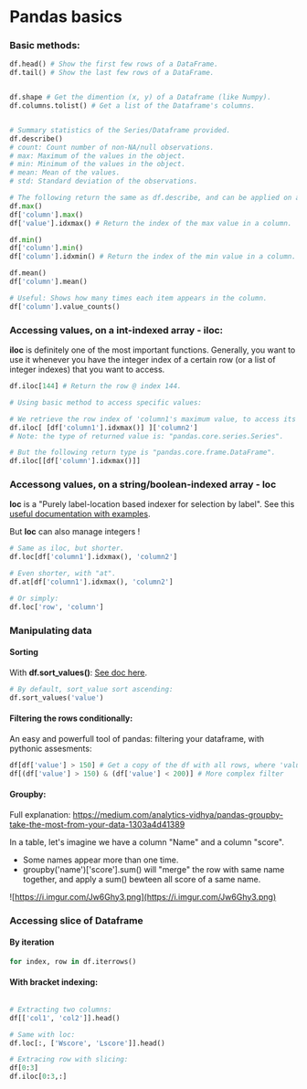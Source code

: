 # Pandas basics

### Basic methods:

```Python
df.head() # Show the first few rows of a DataFrame.
df.tail() # Show the last few rows of a DataFrame.


df.shape # Get the dimention (x, y) of a Dataframe (like Numpy).
df.columns.tolist() # Get a list of the Dataframe's columns.


# Summary statistics of the Series/Dataframe provided.
df.describe()
# count: Count number of non-NA/null observations.
# max: Maximum of the values in the object.
# min: Minimum of the values in the object.
# mean: Mean of the values.
# std: Standard deviation of the observations.

# The following return the same as df.describe, and can be applied on all dataframe, or on a column:
df.max()
df['column'].max()
df['value'].idxmax() # Return the index of the max value in a column.

df.min()
df['column'].min()
df['column'].idxmin() # Return the index of the min value in a column.

df.mean()
df['column'].mean()

# Useful: Shows how many times each item appears in the column.
df['column'].value_counts()
```

### Accessing values, on a int-indexed array - iloc:

**iloc** is definitely one of the most important functions. Generally, you want to use it whenever you have the integer index of a certain row (or a list of integer indexes) that you want to access.

```Python
df.iloc[144] # Return the row @ index 144.

# Using basic method to access specific values:

# We retrieve the row index of 'column1's maximum value, to access its corresponding 'column2'.
df.iloc[ [df['column1'].idxmax()] ]['column2'] 
# Note: the type of returned value is: "pandas.core.series.Series".

# But the following return type is "pandas.core.frame.DataFrame".
df.iloc[[df['column'].idxmax()]]
```

### Accessong values, on a string/boolean-indexed array - loc

**loc** is a "Purely label-location based indexer for selection by label". See this [useful documentation with examples](https://pandas.pydata.org/pandas-docs/stable/reference/api/pandas.DataFrame.loc.html).

But **loc** can also manage integers !

```Python
# Same as iloc, but shorter.
df.loc[df['column1'].idxmax(), 'column2'] 

# Even shorter, with "at".
df.at[df['column1'].idxmax(), 'column2']

# Or simply:
df.loc['row', 'column'] 
```

### Manipulating data

#### Sorting
With **df.sort_values()**: [See doc here](https://pandas.pydata.org/pandas-docs/stable/reference/api/pandas.DataFrame.sort_values.html).

```Python
# By default, sort_value sort ascending:
df.sort_values('value')
```

#### Filtering the rows conditionally:
An easy and powerfull tool of pandas: filtering your dataframe, with pythonic assesments:

```Python
df[df['value'] > 150] # Get a copy of the df with all rows, where 'value' column is greater than 150
df[(df['value'] > 150) & (df['value'] < 200)] # More complex filter
```

#### Groupby:
Full explanation: https://medium.com/analytics-vidhya/pandas-groupby-take-the-most-from-your-data-1303a4d41389

In a table, let's imagine we have a column "Name" and a column "score".
 - Some names appear more than one time.
 - groupby('name')['score'].sum() will "merge" the row with same name together, and apply a sum() bewteen all score of a same name.

![https://i.imgur.com/Jw6Ghy3.png](https://i.imgur.com/Jw6Ghy3.png)

### Accessing slice of Dataframe

#### By iteration

```Python
for index, row in df.iterrows()
```

#### With bracket indexing:

```Python

# Extracting two columns:
df[['col1', 'col2']].head()

# Same with loc:
df.loc[:, ['Wscore', 'Lscore']].head()

# Extracing row with slicing:
df[0:3]
df.iloc[0:3,:]
```
